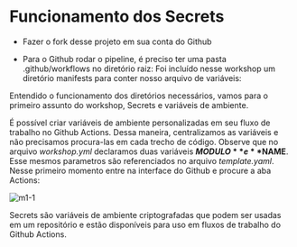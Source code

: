 # Funcionamento dos Secrets

- Fazer o fork desse projeto em sua conta do Github

- Para o Github rodar o pipeline, é preciso ter uma pasta .github/workflows no diretório raiz:
Foi incluído nesse workshop um diretório manifests para conter nosso arquivo de variáveis:


Entendido o funcionamento dos diretórios necessários, vamos para o primeiro assunto do workshop, Secrets e variáveis de ambiente.

É possível criar variáveis de ambiente personalizadas em seu fluxo de trabalho no Github Actions. Dessa maneira, centralizamos as variáveis e não precisamos procura-las em cada trecho de código.
Observe que no arquivo *workshop.yml* declaramos duas variáveis **$MODULO** e **$NAME**. Esse mesmos parametros são referenciados no arquivo *template.yaml*. Nesse primeiro momento entre na interface do Github e procure a aba Actions:

![m1-1](https://user-images.githubusercontent.com/15251899/203454235-4e9f1abf-2246-473a-91e1-6b51dcb932f9.jpeg)




Secrets são variáveis de ambiente criptografadas que podem ser usadas em um repositório e estão disponíveis para uso em fluxos de trabalho do Github Actions.
